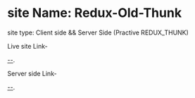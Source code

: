 # site Name: Redux-Old-Thunk

site type: Client side && Server Side (Practive REDUX_THUNK)


Live site Link-

 [--](--).


 Server side Link-

 [--](--).